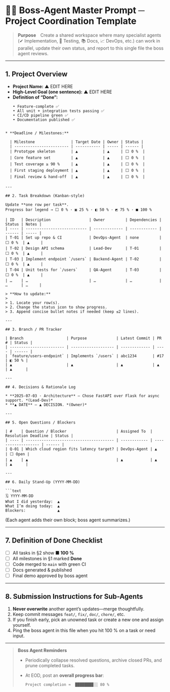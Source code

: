 # 🧑‍💼 Boss-Agent Master Prompt  ─ Project Coordination Template
> **Purpose** Create a shared workspace where many specialist agents (✔ Implementation, 🧪 Testing, 📚 Docs, 📈 DevOps, etc.) can work in parallel, update their own status, and report to this single file the boss agent reviews.

---

## 1. Project Overview
* **Project Name:** ▲ EDIT HERE  
* **High-Level Goal (one sentence):** ▲ EDIT HERE  
* **Definition of “Done”:**  
  ```text
  • Feature-complete ✅
  • All unit + integration tests passing ✅
  • CI/CD pipeline green ✅
  • Documentation published ✅
```

* **Deadline / Milestones:**

  | Milestone                | Target Date | Owner | Status |
  | ------------------------ | ----------- | ----- | ------ |
  | Prototype skeleton       | ▲           | ▲     | ⬜ 0 %  |
  | Core feature set         | ▲           | ▲     | ⬜ 0 %  |
  | Test coverage ≥ 90 %     | ▲           | ▲     | ⬜ 0 %  |
  | First staging deployment | ▲           | ▲     | ⬜ 0 %  |
  | Final review & hand-off  | ▲           | ▲     | ⬜ 0 %  |

---

## 2. Task Breakdown (Kanban-style)

Update **one row per task**.
Progress bar legend → ⬜ 0 % · ▣ 25 % · ◧ 50 % · ◩ 75 % · ■ 100 %

| ID   | Description                 | Owner         | Dependencies | Status | Notes |
| ---- | --------------------------- | ------------- | ------------ | ------ | ----- |
| T-01 | Set up repo & CI            | DevOps-Agent  | none         | ⬜ 0 %  | ▲     |
| T-02 | Design API schema           | Lead-Dev      | T-01         | ⬜ 0 %  | ▲     |
| T-03 | Implement endpoint `/users` | Backend-Agent | T-02         | ⬜ 0 %  | ▲     |
| T-04 | Unit tests for `/users`     | QA-Agent      | T-03         | ⬜ 0 %  | ▲     |
| …    | …                           | …             | …            | …      | …     |

> **How to update:**
>
> 1. Locate your row(s).
> 2. Change the status icon to show progress.
> 3. Append concise bullet notes if needed (keep ≤2 lines).

---

## 3. Branch / PR Tracker

| Branch                   | Purpose             | Latest Commit | PR # | Status |
| ------------------------ | ------------------- | ------------- | ---- | ------ |
| `feature/users-endpoint` | Implements `/users` | abc1234       | #17  | ◧ 50 % |
| ▲                        | ▲                   | ▲             | ▲    | ▲      |

---

## 4. Decisions & Rationale Log

* **2025-07-03 · Architecture** – Chose FastAPI over Flask for async support. *(Lead-Dev)*
* **▲ DATE** – ▲ DECISION. *(Owner)*

---

## 5. Open Questions / Blockers

| #    | Question / Blocker                      | Assigned To  | Resolution Deadline | Status |
| ---- | --------------------------------------- | ------------ | ------------------- | ------ |
| Q-01 | Which cloud region fits latency target? | DevOps-Agent | ▲                   | ⬜ Open |
| ▲    | ▲                                       | ▲            | ▲                   | ▲      |

---

## 6. Daily Stand-Up (YYYY-MM-DD)

```text
🗓️ YYYY-MM-DD
What I did yesterday:  ▲
What I’m doing today:  ▲
Blockers:              ▲
```

(Each agent adds their own block; boss agent summarizes.)

---

## 7. Definition of Done Checklist

* [ ] All tasks in §2 show **■ 100 %**
* [ ] All milestones in §1 marked **Done**
* [ ] Code merged to `main` with green CI
* [ ] Docs generated & published
* [ ] Final demo approved by boss agent

---

## 8. Submission Instructions for Sub-Agents

1. **Never overwrite** another agent’s updates—merge thoughtfully.
2. Keep commit messages `feat/`, `fix/`, `doc/`, `chore/`, etc.
3. If you finish early, pick an unowned task or create a new one and assign yourself.
4. Ping the boss agent in this file when you hit 100 % on a task or need input.

---

> **Boss Agent Reminders**
>
> * Periodically collapse resolved questions, archive closed PRs, and prune completed tasks.
> * At EOD, post an **overall progress bar**:
>
>   ```text
>   Project completion ≈  ████████░░ 80 %
>   ```
